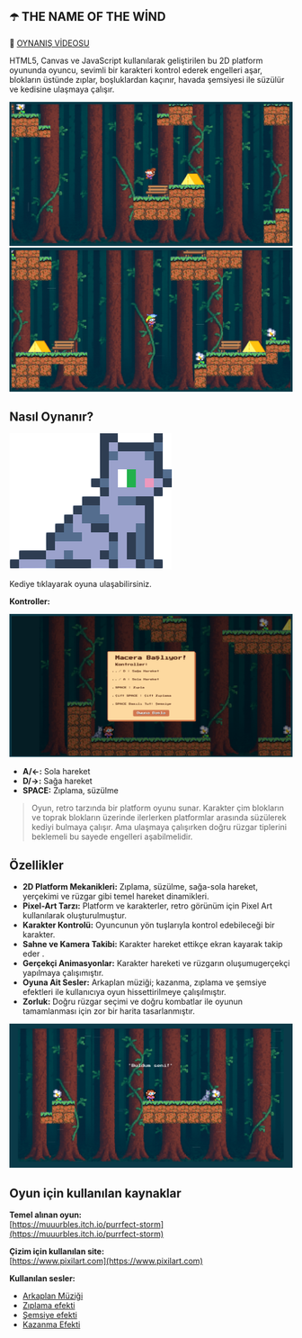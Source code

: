 
## ☂️ THE NAME OF THE WİND
🎥 [OYNANIŞ VİDEOSU ](https://youtu.be/ID7PsjU-G68)

HTML5, Canvas ve JavaScript kullanılarak geliştirilen bu 2D platform oyununda oyuncu, sevimli bir karakteri kontrol ederek engelleri aşar, blokların üstünde zıplar, boşluklardan kaçınır, havada şemsiyesi ile süzülür ve kedisine ulaşmaya çalışır.

![Oyun Görseli 1](https://github.com/ahmetymtkn/ahmetymtkn.github.io/blob/main/game_images/game_photo_3.png)
![Oyun Görseli 2](https://github.com/ahmetymtkn/ahmetymtkn.github.io/blob/main/game_images/game_photo_2.png)



##  Nasıl Oynanır?

[![Oyun Görseli 4](https://github.com/ahmetymtkn/ahmetymtkn.github.io/blob/main/img/cat.png?raw=true)](https://ahmetymtkn.github.io)

Kediye tıklayarak oyuna ulaşabilirsiniz.

**Kontroller:**

![Oyun Görseli 3](https://github.com/ahmetymtkn/ahmetymtkn.github.io/blob/main/game_images/game_photo_1.png)


   * **A/←:** Sola hareket
   * **D/→:** Sağa hareket
   * **SPACE:** Zıplama, süzülme

> Oyun, retro tarzında bir platform oyunu sunar. Karakter çim blokların ve toprak blokların üzerinde ilerlerken platformlar arasında süzülerek kediyi bulmaya çalışır. Ama ulaşmaya çalışırken doğru rüzgar tiplerini beklemeli bu sayede engelleri aşabilmelidir.

## Özellikler

- **2D Platform Mekanikleri:** Zıplama, süzülme, sağa-sola hareket, yerçekimi ve rüzgar gibi temel hareket dinamikleri.
- **Pixel-Art Tarzı:** Platform ve karakterler, retro görünüm için Pixel Art kullanılarak oluşturulmuştur.
- **Karakter Kontrolü:** Oyuncunun yön tuşlarıyla kontrol edebileceği bir karakter.
- **Sahne ve Kamera Takibi:** Karakter hareket ettikçe ekran kayarak takip eder .
- **Gerçekçi Animasyonlar:** Karakter hareketi ve rüzgarın oluşumugerçekçi yapılmaya çalışımıştır.
- **Oyuna Ait Sesler:** Arkaplan müziği; kazanma, zıplama ve şemsiye efektleri ile kullanıcıya oyun hissettirilmeye çalışılmıştır.
- **Zorluk:** Doğru rüzgar seçimi ve doğru kombatlar ile oyunun tamamlanması için zor bir harita tasarlanmıştır.

![Oyun Görseli 4](https://github.com/ahmetymtkn/ahmetymtkn.github.io/blob/main/game_images/game_photo_4.png)

## Oyun için kullanılan kaynaklar

**Temel alınan oyun:**  
[https://muuurbles.itch.io/purrfect-storm](https://muuurbles.itch.io/purrfect-storm)

**Çizim için kullanılan site:**  
[https://www.pixilart.com](https://www.pixilart.com)

**Kullanılan sesler:**  
- [Arkaplan Müziği](https://www.youtube.com/watch?v=qMEkGgA1QuQ&ab_channel=Musictime)
- [Zıplama efekti](https://youtu.be/auD_fT0KCQg?si=DSLrAO_Jb_jSixY-)
- [Şemsiye efekti](https://youtube.com/shorts/E4Ox6EboAnw?si=ONu8akEYD_8FXHoy)
- [Kazanma Efekti](https://youtu.be/kgMToRGOAT4?si=K_y9c7M4zNd3T11h)

